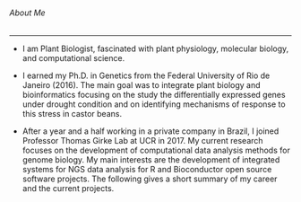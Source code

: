 ######  About Me
***
+ I am Plant Biologist, fascinated with plant physiology, molecular biology, and computational science.

+ I earned my Ph.D. in Genetics from the Federal University of Rio de Janeiro (2016). The main goal was to integrate plant biology and bioinformatics focusing on the study the differentially expressed genes under drought condition and on identifying mechanisms of response to this stress in castor beans.

+ After a year and a half working in a private company in Brazil, I joined Professor Thomas Girke Lab at UCR in 2017. My current research focuses on the development of computational data analysis methods for genome biology. My main interests are the development of integrated systems for NGS data analysis for R and Bioconductor open source software projects. The following gives a short summary of my career and the current projects.
